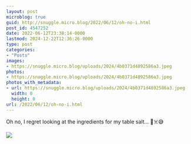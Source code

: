 ```yaml
---
layout: post
microblog: true
guid: http://snuggle.micro.blog/2022/06/12/oh-no-i.html
post_id: 4547252
date: 2022-06-12T23:38:14-0000
lastmod: 2024-12-22T12:36:26-0000
type: post
categories:
- "Posts"
images:
- https://snuggle.micro.blog/uploads/2024/4b0371d4892586a3.jpeg
photos:
- https://snuggle.micro.blog/uploads/2024/4b0371d4892586a3.jpeg
photos_with_metadata:
- url: https://snuggle.micro.blog/uploads/2024/4b0371d4892586a3.jpeg
  width: 0
  height: 0
url: /2022/06/12/oh-no-i.html
---
```

<p>Oh no, I regret looking at the ingredients for my table salt… 🧂☠️😅</p>

<img src="uploads/2024/4b0371d4892586a3.jpeg">
